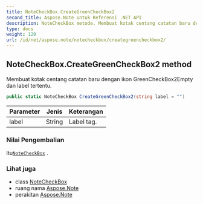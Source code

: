 ```yaml
---
title: NoteCheckBox.CreateGreenCheckBox2
second_title: Aspose.Note untuk Referensi .NET API
description: NoteCheckBox metode. Membuat kotak centang catatan baru dengan ikon GreenCheckBox2Empty dan label tertentu.
type: docs
weight: 120
url: /id/net/aspose.note/notecheckbox/creategreencheckbox2/
---
```

## NoteCheckBox.CreateGreenCheckBox2 method

Membuat kotak centang catatan baru dengan ikon GreenCheckBox2Empty dan label tertentu.

```csharp
public static NoteCheckBox CreateGreenCheckBox2(string label = "")
```

| Parameter | Jenis | Keterangan |
| --- | --- | --- |
| label | String | Label tag. |

### Nilai Pengembalian

Itu[`NoteCheckBox`](../) .

### Lihat juga

* class [NoteCheckBox](../)
* ruang nama [Aspose.Note](../../notecheckbox/)
* perakitan [Aspose.Note](../../../)


